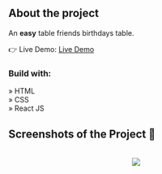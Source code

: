<h2>About the project</h2>

<p>An <b>easy</b> table friends birthdays table.</p>

👉 Live Demo: <a href='https://zakharlobai-birthday.vercel.app/' target='_blank'>Live Demo</a>

<h3>Build with:</h3>

» HTML<br>
» CSS<br>
» React JS

<h2>Screenshots of the Project 📸</h2>
<br>

<div align='center'>
<img src='https://github.com/zakhar-lobai/pojects/assets/29870526/18f69237-036c-4b79-a2b1-ebeedded846f'/>

</div>
